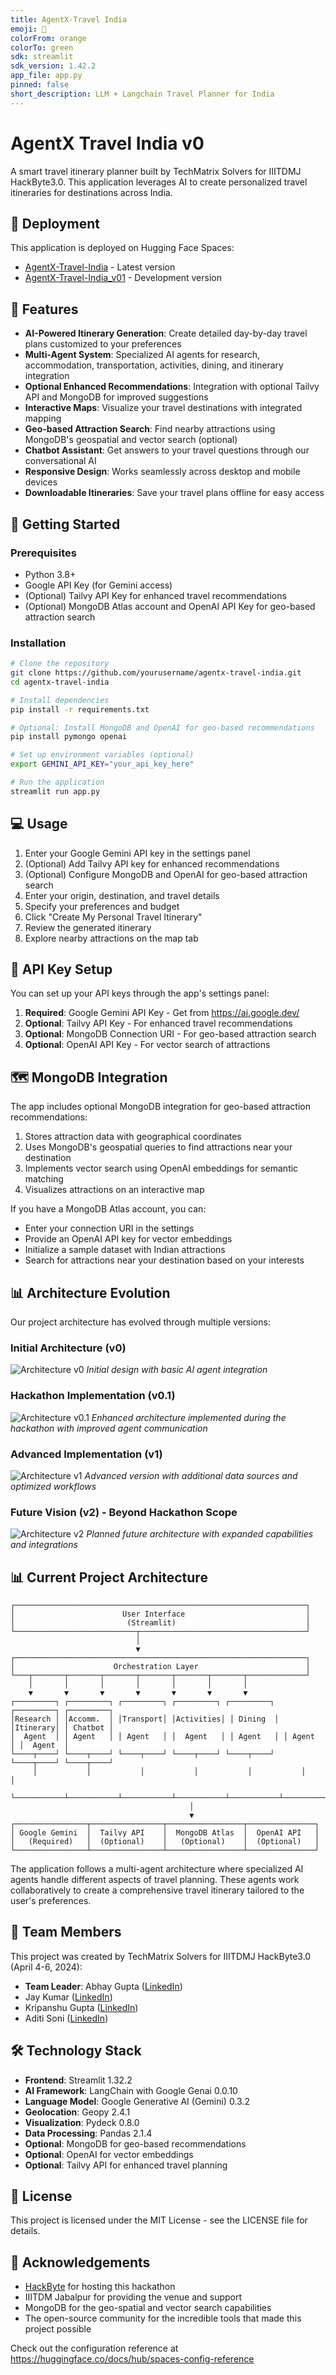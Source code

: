 ```yaml
---
title: AgentX-Travel India
emoji: 🏃
colorFrom: orange
colorTo: green
sdk: streamlit
sdk_version: 1.42.2
app_file: app.py
pinned: false
short_description: LLM + Langchain Travel Planner for India
---
```

# AgentX Travel India v0

A smart travel itinerary planner built by TechMatrix Solvers for IIITDMJ HackByte3.0. This application leverages AI to create personalized travel itineraries for destinations across India.

## 🚀 Deployment

This application is deployed on Hugging Face Spaces:
- [AgentX-Travel-India](https://huggingface.co/spaces/Abs6187/AgentX-Travel-India) - Latest version
- [AgentX-Travel-India_v01](https://huggingface.co/spaces/Abs6187/AgentX-Travel-India_v01) - Development version

## 🌟 Features

- **AI-Powered Itinerary Generation**: Create detailed day-by-day travel plans customized to your preferences
- **Multi-Agent System**: Specialized AI agents for research, accommodation, transportation, activities, dining, and itinerary integration
- **Optional Enhanced Recommendations**: Integration with optional Tailvy API and MongoDB for improved suggestions
- **Interactive Maps**: Visualize your travel destinations with integrated mapping
- **Geo-based Attraction Search**: Find nearby attractions using MongoDB's geospatial and vector search (optional)
- **Chatbot Assistant**: Get answers to your travel questions through our conversational AI
- **Responsive Design**: Works seamlessly across desktop and mobile devices
- **Downloadable Itineraries**: Save your travel plans offline for easy access

## 🚀 Getting Started

### Prerequisites
- Python 3.8+
- Google API Key (for Gemini access)
- (Optional) Tailvy API Key for enhanced travel recommendations
- (Optional) MongoDB Atlas account and OpenAI API Key for geo-based attraction search

### Installation

```bash
# Clone the repository
git clone https://github.com/yourusername/agentx-travel-india.git
cd agentx-travel-india

# Install dependencies
pip install -r requirements.txt

# Optional: Install MongoDB and OpenAI for geo-based recommendations
pip install pymongo openai

# Set up environment variables (optional)
export GEMINI_API_KEY="your_api_key_here"

# Run the application
streamlit run app.py
```

## 💻 Usage

1. Enter your Google Gemini API key in the settings panel
2. (Optional) Add Tailvy API key for enhanced recommendations
3. (Optional) Configure MongoDB and OpenAI for geo-based attraction search
4. Enter your origin, destination, and travel details
5. Specify your preferences and budget
6. Click "Create My Personal Travel Itinerary"
7. Review the generated itinerary
8. Explore nearby attractions on the map tab

## 🔑 API Key Setup

You can set up your API keys through the app's settings panel:

1. **Required**: Google Gemini API Key - Get from https://ai.google.dev/
2. **Optional**: Tailvy API Key - For enhanced travel recommendations
3. **Optional**: MongoDB Connection URI - For geo-based attraction search
4. **Optional**: OpenAI API Key - For vector search of attractions

## 🗺️ MongoDB Integration

The app includes optional MongoDB integration for geo-based attraction recommendations:

1. Stores attraction data with geographical coordinates
2. Uses MongoDB's geospatial queries to find attractions near your destination
3. Implements vector search using OpenAI embeddings for semantic matching
4. Visualizes attractions on an interactive map

If you have a MongoDB Atlas account, you can:
- Enter your connection URI in the settings
- Provide an OpenAI API key for vector embeddings
- Initialize a sample dataset with Indian attractions
- Search for attractions near your destination based on your interests

## 📊 Architecture Evolution

Our project architecture has evolved through multiple versions:

### Initial Architecture (v0)
![Architecture v0](Architecture_of_travel_planner_v0.png)
*Initial design with basic AI agent integration*

### Hackathon Implementation (v0.1)
![Architecture v0.1](Architecture_of_travel_planner_v0.1.png)
*Enhanced architecture implemented during the hackathon with improved agent communication*

### Advanced Implementation (v1)
![Architecture v1](Architecture_of_travel_planner_v1.png)
*Advanced version with additional data sources and optimized workflows*

### Future Vision (v2) - Beyond Hackathon Scope
![Architecture v2](Architecture_of_travel_planner_v2.png)
*Planned future architecture with expanded capabilities and integrations*

## 📊 Current Project Architecture

```
┌─────────────────────────────────────────────────────────────────┐
│                        User Interface                           │
│                         (Streamlit)                             │
└───────────────────────────┬─────────────────────────────────────┘
                            │
                            ▼
┌─────────────────────────────────────────────────────────────────┐
│                      Orchestration Layer                        │
└───┬───────┬───────┬───────┬───────┬───────┬───────┬─────────────┘
    │       │       │       │       │       │       │
    ▼       ▼       ▼       ▼       ▼       ▼       ▼
┌─────────┐ ┌─────────┐ ┌─────────┐ ┌─────────┐ ┌─────────┐ ┌─────────┐ ┌─────────┐
│Research │ │Accomm.  │ │Transport│ │Activities│ │ Dining  │ │Itinerary│ │ Chatbot │
│  Agent  │ │ Agent   │ │ Agent   │ │  Agent   │ │ Agent   │ │ Agent   │ │  Agent  │
└────┬────┘ └────┬────┘ └────┬────┘ └────┬────┘ └────┬────┘ └────┬────┘ └────┬────┘
     │           │           │           │           │           │           │
     └───────────┴───────────┴───────────┴───────────┴───────────┴───────────┘
                                        │
                                        ▼
┌────────────────┬────────────────┬─────────────────┬───────────────┐
│ Google Gemini  │  Tailvy API    │  MongoDB Atlas  │  OpenAI API   │
│   (Required)   │  (Optional)    │   (Optional)    │  (Optional)   │
└────────────────┴────────────────┴─────────────────┴───────────────┘
```

The application follows a multi-agent architecture where specialized AI agents handle different aspects of travel planning. These agents work collaboratively to create a comprehensive travel itinerary tailored to the user's preferences.

## 👥 Team Members

This project was created by TechMatrix Solvers for IIITDMJ HackByte3.0 (April 4-6, 2024):

- **Team Leader**: Abhay Gupta ([LinkedIn](https://www.linkedin.com/in/abhay-gupta-197b17264/))
- Jay Kumar ([LinkedIn](https://www.linkedin.com/in/jay-kumar-jk/))
- Kripanshu Gupta ([LinkedIn](https://www.linkedin.com/in/kripanshu-gupta-a66349261/))
- Aditi Soni ([LinkedIn](https://www.linkedin.com/in/aditi-soni-259813285/))

## 🛠️ Technology Stack

- **Frontend**: Streamlit 1.32.2
- **AI Framework**: LangChain with Google Genai 0.0.10
- **Language Model**: Google Generative AI (Gemini) 0.3.2
- **Geolocation**: Geopy 2.4.1
- **Visualization**: Pydeck 0.8.0
- **Data Processing**: Pandas 2.1.4
- **Optional**: MongoDB for geo-based recommendations
- **Optional**: OpenAI for vector embeddings
- **Optional**: Tailvy API for enhanced travel planning

## 📝 License

This project is licensed under the MIT License - see the LICENSE file for details.

## 🙏 Acknowledgements

- [HackByte](https://www.hackbyte.in/) for hosting this hackathon
- IIITDM Jabalpur for providing the venue and support
- MongoDB for the geo-spatial and vector search capabilities
- The open-source community for the incredible tools that made this project possible

Check out the configuration reference at https://huggingface.co/docs/hub/spaces-config-reference
